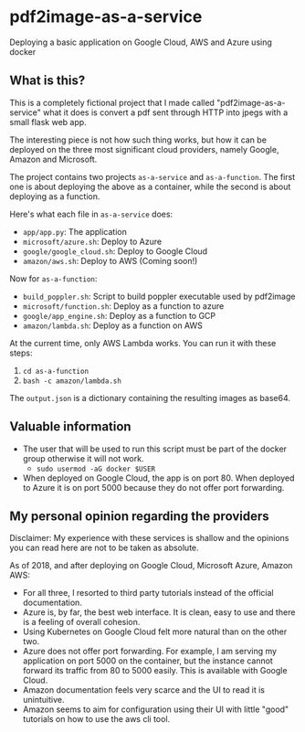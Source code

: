 # pdf2image-as-a-service
Deploying a basic application on Google Cloud, AWS and Azure using docker

## What is this?

This is a completely fictional project that I made called "pdf2image-as-a-service" what it does is convert a pdf sent through HTTP into jpegs with a small flask web app.

The interesting piece is not how such thing works, but how it can be deployed on the three most significant cloud providers, namely Google, Amazon and Microsoft.

The project contains two projects `as-a-service` and `as-a-function`. The first one is about deploying the above as a container, while the second is about deploying as a function.

Here's what each file in `as-a-service` does:

- `app/app.py`: The application
- `microsoft/azure.sh`: Deploy to Azure
- `google/google_cloud.sh`: Deploy to Google Cloud
- `amazon/aws.sh`: Deploy to AWS (Coming soon!)

Now for `as-a-function`:

- `build_poppler.sh`: Script to build poppler executable used by pdf2image
- `microsoft/function.sh`: Deploy as a function to azure
- `google/app_engine.sh`: Deploy as a function to GCP
- `amazon/lambda.sh`: Deploy as a function on AWS

At the current time, only AWS Lambda works. You can run it with these steps:

1. `cd as-a-function`
2. `bash -c amazon/lambda.sh`

The `output.json` is a dictionary containing the resulting images as base64.

## Valuable information

- The user that will be used to run this script must be part of the docker group otherwise it will not work.
    - `sudo usermod -aG docker $USER`
- When deployed on Google Cloud, the app is on port 80. When deployed to Azure it is on port 5000 because they do not offer port forwarding.

## My personal opinion regarding the providers

Disclaimer: My experience with these services is shallow and the opinions you can read here are not to be taken as absolute.

As of 2018, and after deploying on Google Cloud, Microsoft Azure, Amazon AWS:

- For all three, I resorted to third party tutorials instead of the official documentation.
- Azure is, by far, the best web interface. It is clean, easy to use and there is a feeling of overall cohesion.
- Using Kubernetes on Google Cloud felt more natural than on the other two.
- Azure does not offer port forwarding. For example, I am serving my application on port 5000 on the container, but the instance cannot forward its traffic from 80 to 5000 easily. This is available with Google Cloud.
- Amazon documentation feels very scarce and the UI to read it is unintuitive.
- Amazon seems to aim for configuration using their UI with little "good" tutorials on how to use the aws cli tool.
